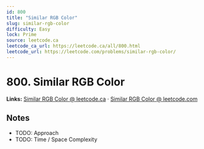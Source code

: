 ```yaml
--- 
id: 800
title: "Similar RGB Color"
slug: similar-rgb-color
difficulty: Easy
lock: Prime
source: leetcode.ca
leetcode_ca_url: https://leetcode.ca/all/800.html
leetcode_url: https://leetcode.com/problems/similar-rgb-color/
---
```


# 800. Similar RGB Color

**Links:** [Similar RGB Color @ leetcode.ca](https://leetcode.ca/all/800.html) · [Similar RGB Color @ leetcode.com](https://leetcode.com/problems/similar-rgb-color/)

## Notes
- TODO: Approach
- TODO: Time / Space Complexity
